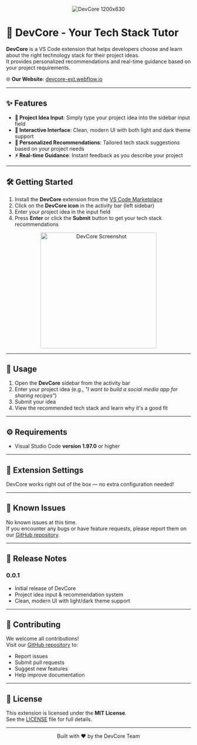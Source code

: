 <p align="center">
  <img src="https://github.com/user-attachments/assets/15a3b52b-de25-4248-9c4b-32fe9577993a" alt="DevCore 1200x630" />
</p>

# 🚀 DevCore - Your Tech Stack Tutor

**DevCore** is a VS Code extension that helps developers choose and learn about the right technology stack for their project ideas.  
It provides personalized recommendations and real-time guidance based on your project requirements.

🌐 **Our Website**: [devcore-ext.webflow.io](https://devcore-ext.webflow.io)

---

## ✨ Features

- **📝 Project Idea Input**: Simply type your project idea into the sidebar input field  
- **🎨 Interactive Interface**: Clean, modern UI with both light and dark theme support  
- **🎯 Personalized Recommendations**: Tailored tech stack suggestions based on your project needs  
- **⚡ Real-time Guidance**: Instant feedback as you describe your project  

---

## 🛠 Getting Started

1. Install the **DevCore** extension from the [VS Code Marketplace](https://marketplace.visualstudio.com/)
2. Click on the **DevCore icon** in the activity bar (left sidebar)
3. Enter your project idea in the input field
4. Press **Enter** or click the **Submit** button to get your tech stack recommendations

<p align="center">
  <img src="https://github.com/user-attachments/assets/a1e4149b-87e9-4755-b95b-66aa75d075dc" width="316" alt="DevCore Screenshot" />
</p>

---

## 🚀 Usage

1. Open the **DevCore** sidebar from the activity bar
2. Enter your project idea (e.g., _"I want to build a social media app for sharing recipes"_)
3. Submit your idea
4. View the recommended tech stack and learn why it's a good fit

---

## ⚙️ Requirements

- Visual Studio Code **version 1.97.0** or higher

---

## 🔧 Extension Settings

DevCore works right out of the box — no extra configuration needed!

---

## 🐛 Known Issues

No known issues at this time.  
If you encounter any bugs or have feature requests, please report them on our [GitHub repository](https://github.com/sutanto5/UIUC_Hacks_DevCore).

---

## 📝 Release Notes

### 0.0.1

- Initial release of DevCore
- Project idea input & recommendation system
- Clean, modern UI with light/dark theme support

---

## 🤝 Contributing

We welcome all contributions!  
Visit our [GitHub repository](https://github.com/sutanto5/UIUC_Hacks_DevCore) to:

- Report issues  
- Submit pull requests  
- Suggest new features  
- Help improve documentation

---

## 📄 License

This extension is licensed under the **MIT License**.  
See the [LICENSE](LICENSE) file for full details.

---

<p align="center">
  Built with ❤️ by the DevCore Team
</p>
